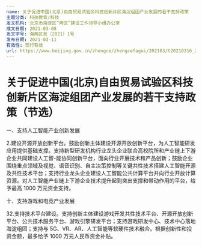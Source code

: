 ```yaml
---
name: 关于促进中国(北京)自由贸易试验区科技创新片区海淀组团产业发展的若干支持政策
主题分类: 科技教育/科技
发文机构: 北京市海淀区“两区”建设工作领导小组办公室
成文日期: 2021-03-08
发文字号: 海两区发〔2021〕1号
发布日期: 2021-03-11
有效性: 现行有效
url: https://www.beijing.gov.cn/zhengce/zhengcefagui/202103/t20210316_2308411.html
---
```


# 关于促进中国(北京)自由贸易试验区科技创新片区海淀组团产业发展的若干支持政策（节选）

一、支持人工智能产业创新发展

2.建设开源开放创新平台。鼓励创新主体建设开源开放创新平台，为人工智能研发应用提供基础支撑。支持新型研发机构行业龙头企业联合高校院所和产业链上下游企业共同建设人工智-能协同创新平台，面向行业开展技术和产品创新；鼓励企业围绕重点领域及视觉、语音识别、自主决策控制等关键共性技术搭建人工智能开源及共性技术平台；支持行业龙头企业建设人工智能公共计算平台并向行业开放计算资源。对人工智能产业链上下游企业技术提升起到突出支撑和带动作用的平台，给予最高 1000 万元资金支持。

十、支持游戏和电竞产业发展

32.支持技术平台建设。支持创新主体建设游戏开发共性技术平台、开源开放创新平台、公共技术服务平台、游戏引擎研发平台；支持游戏研发中心、技术中心落地海淀组团；支持与 5G、VR、AR、人工智能等软硬件技术融合。根据创新性和投资金额，最多给予 1000 万元人民币资金补贴。
